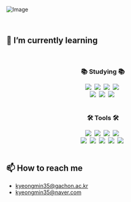 ![Image](https://github.com/user-attachments/assets/f258b1f5-4d75-40b2-9049-70daf0a4213c)

<br>

 ## 🌱 I’m currently learning
  <br>
  <h3 align="center">📚 Studying 📚</h3>
  <div align="center">
    <img src="https://img.shields.io/badge/html5-E34F26.svg?style=for-the-badge&logo=html5&logoColor=white" />&nbsp
    <img src="https://img.shields.io/badge/css3-1572B6.svg?style=for-the-badge&logo=css3&logoColor=white" />&nbsp
    <img src="https://img.shields.io/badge/javascript-F7DF1E.svg?style=for-the-badge&logo=javascript&logoColor=20232a" />&nbsp
    <img src="https://img.shields.io/badge/python-3670A0?style=for-the-badge&logo=python&logoColor=ffdd54" />&nbsp
  </div>
  <div align="center">
    <img src="https://img.shields.io/badge/django-092E20?style=for-the-badge&logo=django&logoColor=white"/>&nbsp
    <img src="https://img.shields.io/badge/React-61DAFB?style=for-the-badge&logo=React&logoColor=black"/>&nbsp
    <img src="https://img.shields.io/badge/typescript-007ACC.svg?style=for-the-badge&logo=typescript&logoColor=white" />&nbsp
  </div>
  <br>
  <h3 align="center">🛠 Tools 🛠</h3>
  <div align="center">
    <img src="https://img.shields.io/badge/git-F05033.svg?style=for-the-badge&logo=git&logoColor=white" />&nbsp
    <img src="https://img.shields.io/badge/github-181717.svg?style=for-the-badge&logo=github&logoColor=white" />&nbsp
    <img src="https://img.shields.io/badge/Notion-F3F3F3.svg?style=for-the-badge&logo=notion&logoColor=black" />&nbsp
    <img src="https://img.shields.io/badge/Postman-FF6C37?style=for-the-badge&logo=Postman&logoColor=white"/>&nbsp
  </div>
  <div align="center">
    <img src="https://img.shields.io/badge/figma-9400D3.svg?style=for-the-badge&logo=figma&logoColor=black" />&nbsp
    <img src="https://img.shields.io/badge/Colab-FFA500.svg?style=for-the-badge&logo=googlecolab&logoColor=F7DF1E" />&nbsp
    <img src="https://img.shields.io/badge/VSCode-00BFFF.svg?style=for-the-badge&logo=visual-studio-code&logoColor=22ABF3" />&nbsp
    <img src="https://img.shields.io/badge/MySQL-4479A1?style=for-the-badge&logo=MySQL&logoColor=white"/>&nbsp
    <img src="https://img.shields.io/badge/Android Studio-3DDC84?style=for-the-badge&logo=androidstudio&logoColor=white"/>&nbsp
  </div>
  
  <br>
  
## 📫 How to reach me
- kyeongmin35@gachon.ac.kr
- kyeongmin35@naver.com
